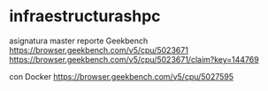 # infraestructurashpc
asignatura master
reporte Geekbench
https://browser.geekbench.com/v5/cpu/5023671
https://browser.geekbench.com/v5/cpu/5023671/claim?key=144769

con Docker
https://browser.geekbench.com/v5/cpu/5027595
